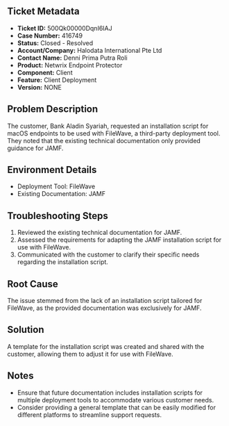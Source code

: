 ## Ticket Metadata
- **Ticket ID:** 500Qk00000DqnI6IAJ
- **Case Number:** 416749
- **Status:** Closed - Resolved
- **Account/Company:** Halodata International Pte Ltd
- **Contact Name:** Denni Prima Putra Roli
- **Product:** Netwrix Endpoint Protector
- **Component:** Client
- **Feature:** Client Deployment
- **Version:** NONE

## Problem Description
The customer, Bank Aladin Syariah, requested an installation script for macOS endpoints to be used with FileWave, a third-party deployment tool. They noted that the existing technical documentation only provided guidance for JAMF.

## Environment Details
- Deployment Tool: FileWave
- Existing Documentation: JAMF

## Troubleshooting Steps
1. Reviewed the existing technical documentation for JAMF.
2. Assessed the requirements for adapting the JAMF installation script for use with FileWave.
3. Communicated with the customer to clarify their specific needs regarding the installation script.

## Root Cause
The issue stemmed from the lack of an installation script tailored for FileWave, as the provided documentation was exclusively for JAMF.

## Solution
A template for the installation script was created and shared with the customer, allowing them to adjust it for use with FileWave.

## Notes
- Ensure that future documentation includes installation scripts for multiple deployment tools to accommodate various customer needs.
- Consider providing a general template that can be easily modified for different platforms to streamline support requests.